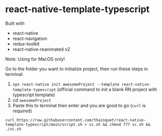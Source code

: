 # react-native-template-typescript
Built with
- react-native
- react-navigation
- redux-toolkit
- react-native-reanimated v2

Note: Using for MacOS only!

Go to the folder you want to initialize project, then run these steps in terminal:
1. ```npx react-native init awesomeProject --template react-native-template-typescript``` (official command to init a blank RN project with typescript template)
2. cd ```awesomeProject```
3. Paste this to terminal then enter and you are good to go (```curl``` is required)

  ```curl https://raw.githubusercontent.com/thainquet/react-native-template-typescript/main/script.sh > sc.sh && chmod 777 sc.sh && ./sc.sh```
